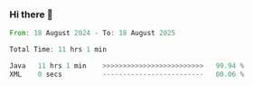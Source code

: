 ### Hi there 👋

<!--START_SECTION:waka-->

```rust
From: 18 August 2024 - To: 18 August 2025

Total Time: 11 hrs 1 min

Java   11 hrs 1 min    >>>>>>>>>>>>>>>>>>>>>>>>>   99.94 %
XML    0 secs          -------------------------   00.06 %
```

<!--END_SECTION:waka-->
